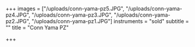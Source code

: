 +++
images = ["/uploads/conn-yama-pz5.JPG", "/uploads/conn-yama-pz4.JPG", "/uploads/conn-yama-pz3.JPG", "/uploads/conn-yama-pz2.JPG", "/uploads/conn-yama-pz1.JPG"]
instruments = "sold"
subtitle = ""
title = "Conn Yama PZ"

+++
